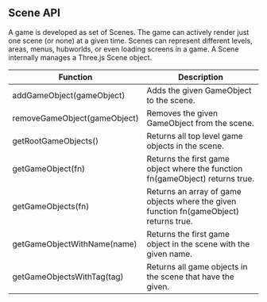 ## Scene API
A game is developed as set of Scenes. The game can actively render just one scene (or none) at a given time.
Scenes can represent different levels, areas, menus, hubworlds, or even loading screens in a game.
A Scene internally manages a Three.js Scene object.

| Function                                     | Description                                                                      |
| -------------------------------------------- | -------------------------------------------------------------------------------- |
| addGameObject(gameObject)                    | Adds the given GameObject to the scene.                                         |
| removeGameObject(gameObject)                 | Removes the given GameObject from the scene.                                     |
| getRootGameObjects()                         | Returns all top level game objects in the scene.                                 |
| getGameObject(fn)                                     | Returns the first game object where the function fn(gameObject) returns true.     |
| getGameObjects(fn)                                  | Returns an array of game objects where the given function fn(gameObject) returns true. |
| getGameObjectWithName(name)                             | Returns the first game object in the scene with the given name.                   |
| getGameObjectsWithTag(tag)                            | Returns all game objects in the scene that have the given.                        |
